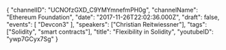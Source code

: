 {
    "channelID": "UCNOfzGXD_C9YMYmnefmPH0g",
    "channelName": "Ethereum Foundation",
    "date": "2017-11-26T22:02:36.000Z",
    "draft": false,
    "events": [
        "Devcon3"
    ],
    "speakers": ["Christian Reitwiessner"],
    "tags": ["Solidity", "smart contracts"],
    "title": "Flexibility in Solidity",
    "youtubeID": "ywp7GCyx7Sg"
}
